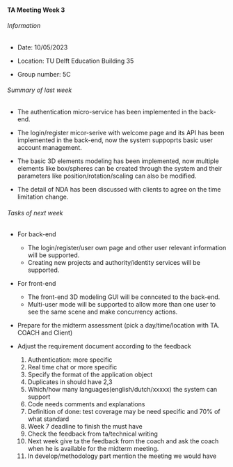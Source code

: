 #### TA Meeting Week 3

###### Information

* Date: 10/05/2023

* Location: TU Delft Education Building 35

* Group number: 5C



###### Summary of last week

* The authentication micro-service has been implemented in the back-end.

* The login/register micor-serive with welcome page and its API has been implemented in the back-end, now the system suppoprts basic user account management.

* The basic 3D elements modeling has been implemented, now multiple elements like box/spheres can be created through the system and their parameters like position/rotation/scaling can also be modified.

* The detail of NDA has been discussed with clients to agree on the time limitation change.



###### Tasks of next week

* For back-end
  *  The login/register/user own page and other user relevant information will be supported.
  *  Creating new projects and authority/identity services will be supported.

* For front-end
  *  The front-end 3D modeling GUI will be connceted to the back-end.
  *  Multi-user mode will be supported to allow more than one user to see the same scene and make concurrency actions.

* Prepare for the midterm assessment (pick a day/time/location with TA. COACH and Client)

* Adjust the requirement document according to the feedback

  1.  Authentication: more specific 
  2.  Real time chat or more specific
  3.  Specify the format of the application object
  4.  Duplicates in should have 2,3
  5.  Which/how many languages(english/dutch/xxxxx) the system can support
  6.  Code needs comments and explanations
  7.  Definition of done: test coverage may be need specific and 70% of what standard
  8.  Week 7 deadline to finish the must have
  9.  Check the feedback from ta/technical writing
  10. Next week give ta the feedback from the coach and ask the coach when he is available for the midterm meeting.
  11. In develop/methodology part mention the meeting we would have



